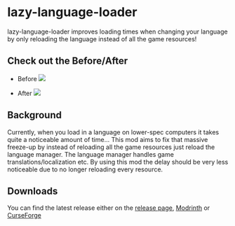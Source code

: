 # lazy-language-loader

lazy-language-loader improves loading times when changing your language by only reloading the language instead of all
the game resources!

## Check out the Before/After
- Before
![](https://github.com/ChachyDev/lazy-language-loader/blob/1.20.x/dev/.github/videos/before.gif)


- After
![](https://github.com/ChachyDev/lazy-language-loader/blob/1.20.x/dev/.github/videos/after.gif)

## Background

Currently, when you load in a language on lower-spec computers it takes quite a noticeable amount of time...
This mod aims to fix that massive freeze-up by instead of reloading all the game resources just reload
the language manager. The language manager handles game translations/localization etc. By using this mod
the delay should be very less noticeable due to no longer reloading every resource.

## Downloads

You can find the latest release either on
the [release page](https://github.com/ChachyDev/lazy-language-loader/releases/latest), [Modrinth](https://modrinth.com/mod/lazy-language-loader/versions)
or [CurseForge](https://www.curseforge.com/minecraft/mc-mods/lazy-language-loader/files)
